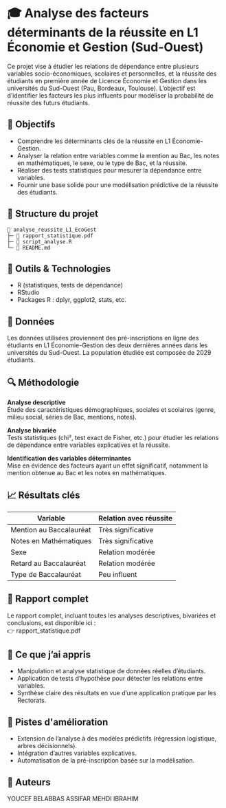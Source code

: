 # 🎓 Analyse des facteurs déterminants de la réussite en L1 Économie et Gestion (Sud-Ouest)

Ce projet vise à étudier les relations de dépendance entre plusieurs variables socio-économiques, scolaires et personnelles, et la réussite des étudiants en première année de Licence Économie et Gestion dans les universités du Sud-Ouest (Pau, Bordeaux, Toulouse). L’objectif est d’identifier les facteurs les plus influents pour modéliser la probabilité de réussite des futurs étudiants.

## 🧠 Objectifs
- Comprendre les déterminants clés de la réussite en L1 Économie-Gestion.  
- Analyser la relation entre variables comme la mention au Bac, les notes en mathématiques, le sexe, ou le type de Bac, et la réussite.  
- Réaliser des tests statistiques pour mesurer la dépendance entre variables.  
- Fournir une base solide pour une modélisation prédictive de la réussite des étudiants.

## 📁 Structure du projet
```
📁 analyse_reussite_L1_EcoGest
├─ 📄 rapport_statistique.pdf
├─ 📄 script_analyse.R
└─ 📝 README.md
```

## 🔧 Outils & Technologies
- R (statistiques, tests de dépendance)  
- RStudio  
- Packages R : dplyr, ggplot2, stats, etc.

## 📂 Données
Les données utilisées proviennent des pré-inscriptions en ligne des étudiants en L1 Économie-Gestion des deux dernières années dans les universités du Sud-Ouest. La population étudiée est composée de 2029 étudiants.

## 🔍 Méthodologie
**Analyse descriptive**  
Étude des caractéristiques démographiques, sociales et scolaires (genre, milieu social, séries de Bac, mentions, notes).

**Analyse bivariée**  
Tests statistiques (chi², test exact de Fisher, etc.) pour étudier les relations de dépendance entre variables explicatives et la réussite.

**Identification des variables déterminantes**  
Mise en évidence des facteurs ayant un effet significatif, notamment la mention obtenue au Bac et les notes en mathématiques.

## 📈 Résultats clés

| Variable                  | Relation avec réussite    |
|---------------------------|--------------------------|
| Mention au Baccalauréat    | Très significative       |
| Notes en Mathématiques     | Très significative       |
| Sexe                      | Relation modérée         |
| Retard au Baccalauréat    | Relation modérée         |
| Type de Baccalauréat      | Peu influent             |

## 📄 Rapport complet
Le rapport complet, incluant toutes les analyses descriptives, bivariées et conclusions, est disponible ici :  
👉 rapport_statistique.pdf

## 🧠 Ce que j’ai appris
- Manipulation et analyse statistique de données réelles d’étudiants.  
- Application de tests d’hypothèse pour détecter les relations entre variables.  
- Synthèse claire des résultats en vue d’une application pratique par les Rectorats.

## 📌 Pistes d'amélioration
- Extension de l’analyse à des modèles prédictifs (régression logistique, arbres décisionnels).  
- Intégration d’autres variables explicatives.  
- Automatisation de la pré-inscription basée sur la modélisation.

## 👤 Auteurs 
YOUCEF BELABBAS
ASSIFAR MEHDI IBRAHIM
